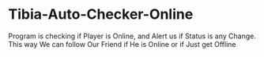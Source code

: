 # Tibia-Auto-Checker-Online
 Program is checking if Player is Online, and Alert us if Status is any Change. This way We can follow Our Friend if He is Online or if Just get Offline

